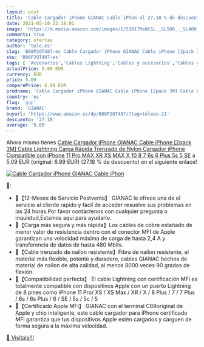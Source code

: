 ```yaml
---
layout: post
title: 'Cable Cargador iPhone GIANAC Cable iPhon al 27.18 % de descuento'
date: 2021-05-10 22:18:01
image: 'https://m.media-amazon.com/images/I/51R1TMsNt1L._SL500_._SL400_.jpg'
comments: true
category: ofertas
author: 'tole.es'
slug: 'B08P2QT487-es Cable Cargador iPhone GIANAC Cable iPhone [2pack 3M] Cable...'
sku: 'B08P2QT487-es'
tags: [ 'Accesorios','Cables Lightning','Cables y accesorios','Cables y conectores','Informática','gianac','iphone', ]
actualPrice: 5.09 EUR
currency: EUR
price: 5.09
comparePrice: 6.99 EUR
prodname: 'Cable Cargador iPhone GIANAC Cable iPhone [2pack 3M] Cable Lightning Carga Rápida Trenzado de Nylon Cargador iPhone Compatible con iPhone 11 Pro MAX XR XS MAX X 10 8 7 6s 6 Plus 5s 5 SE'
country: 'es'
flag: '🇪🇸'
brand: 'GIANAC'
buyurl: 'https://www.amazon.es/dp/B08P2QT487/?tag=tolees-21'
descuento: '27.18'
average: '5.09'
---
```


Ahora mismo tienes [Cable Cargador iPhone GIANAC Cable iPhone [2pack 3M] Cable Lightning Carga Rápida Trenzado de Nylon Cargador iPhone Compatible con iPhone 11 Pro MAX XR XS MAX X 10 8 7 6s 6 Plus 5s 5 SE](https://www.amazon.es/dp/B08P2QT487/?tag=tolees-21) a 5.09 EUR (original: 6.99 EUR) (27.18 %  de descuento) en el siguiente enlace!

[![Cable Cargador iPhone GIANAC Cable iPhon](https://m.media-amazon.com/images/I/51R1TMsNt1L._SL500_._SL400_.jpg)](https://www.amazon.es/dp/B08P2QT487/?tag=tolees-21)

🔎:

- 🎈【12-Meses de Servicio Postventa】 GIANAC le ofrece una de el servicio al cliente rápido y fácil de acceder resuelve sus problemas en las 24 horas.Por favor contáctenos con cualquier pregunta o inquietud,Estamos aquí para ayudarlo.
- 🎈【Carga más segura y más rápida】Los cables de cobre estañado de menor valor de resistencia dentro con el conector MFI de Apple garantizan una velocidad máxima de carga de hasta 2,4 A y transferencia de datos de hasta 480 Mbits.
- 🎈【Cable trenzado de nailon resistente】Fibra de nailon resistente, el material más flexible, potente y duradero, cables GIANAC hechos de material de nailon de alta calidad, al menos 8000 veces 90 grados de flexión.
- 🎈【Compatibilidad perfecta】 El cable Lightning con certificación MFi es totalmente compatible con dispositivos Apple con un puerto Lightning de 8 pines como iPhone 11 Pro/ XS / XS Max / XR / X / 8 Plus / 7 / 7 Plus / 6s / 6s Plus / 6 / SE / 5s / 5c / 5
- 🎈【Certificado Apple MFi】 GIANAC con el terminal C89original de Apple y chip inteligente, este cable cargador para iPhone certificado MFi garantiza que tus dispositivos Apple estén cargados y carguen de forma segura a la máxima velocidad.

[🛒 Visítala!!!](https://www.amazon.es/dp/B08P2QT487/?tag=tolees-21)
